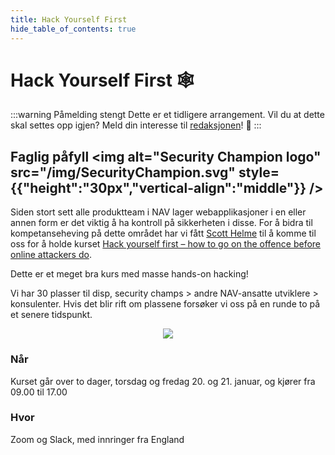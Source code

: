 ```yaml
---
title: Hack Yourself First
hide_table_of_contents: true
---
```


# Hack Yourself First 🕸

:::warning Påmelding stengt
Dette er et tidligere arrangement. Vil du at dette skal settes opp igjen? Meld din interesse til [redaksjonen](https://teamkatalog.intern.nav.no/team/b5915f11-0740-4a2e-b767-6ac5c407e9c7)! 🥰
:::

## Faglig påfyll <img alt="Security Champion logo" src="/img/SecurityChampion.svg" style={{"height":"30px","vertical-align":"middle"}} />

Siden stort sett alle produktteam i NAV lager webapplikasjoner i en eller annen form er det viktig å ha kontroll på sikkerheten i disse. For å bidra til kompetanseheving på dette området har vi fått [Scott Helme](https://scotthelme.co.uk/) til å komme til oss for å holde kurset [Hack yourself first – how to go on the offence before online attackers do](https://www.troyhunt.com/hack-yourself-first-how-to-go-on/).

Dette er et meget bra kurs med masse hands-on hacking!

Vi har 30 plasser til disp, security champs > andre NAV-ansatte utviklere > konsulenter. Hvis det blir rift om plassene forsøker vi oss på en runde to på et senere tidspunkt.

<p align="center">
<img  style={{height: "18em"}} src="https://media.giphy.com/media/UqxVRm1IaaIGk/giphy.gif" />
</p>

### Når

Kurset går over to dager, torsdag og fredag 20. og 21. januar, og kjører fra 09.00 til 17.00

### Hvor

Zoom og Slack, med innringer fra England
